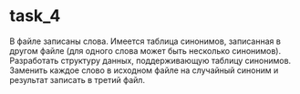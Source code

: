# task_4
В файле записаны слова. Имеется таблица синонимов, записанная в другом файле (для одного слова может быть несколько синонимов). Разработать структуру данных, поддерживающую таблицу синонимов. Заменить каждое слово в исходном файле на случайный синоним и результат записать в третий файл.
